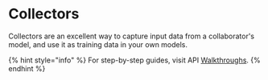 # Collectors

Collectors are an excellent way to capture input data from a collaborator's model, and use it as training data in your own models.

{% hint style="info" %}
For step-by-step guides, visit API [Walkthroughs](../walkthroughs/).
{% endhint %}

